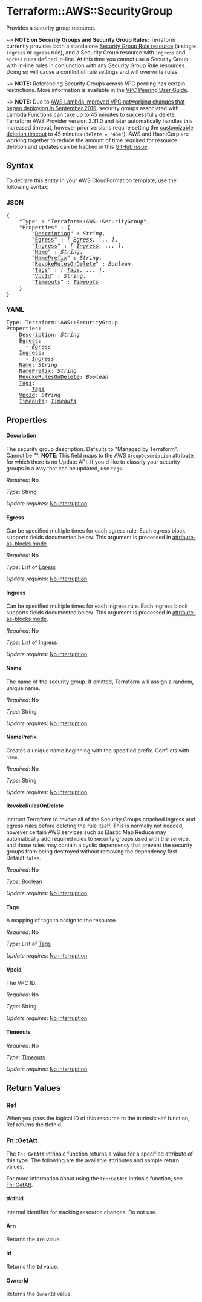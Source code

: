 # Terraform::AWS::SecurityGroup

Provides a security group resource.

~> **NOTE on Security Groups and Security Group Rules:** Terraform currently
provides both a standalone [Security Group Rule resource](security_group_rule.html) (a single `ingress` or
`egress` rule), and a Security Group resource with `ingress` and `egress` rules
defined in-line. At this time you cannot use a Security Group with in-line rules
in conjunction with any Security Group Rule resources. Doing so will cause
a conflict of rule settings and will overwrite rules.

~> **NOTE:** Referencing Security Groups across VPC peering has certain restrictions. More information is available in the [VPC Peering User Guide](https://docs.aws.amazon.com/vpc/latest/peering/vpc-peering-security-groups.html).

~> **NOTE:** Due to [AWS Lambda improved VPC networking changes that began deploying in September 2019](https://aws.amazon.com/blogs/compute/announcing-improved-vpc-networking-for-aws-lambda-functions/), security groups associated with Lambda Functions can take up to 45 minutes to successfully delete. Terraform AWS Provider version 2.31.0 and later automatically handles this increased timeout, however prior versions require setting the [customizable deletion timeout](#timeouts) to 45 minutes (`delete = "45m"`). AWS and HashiCorp are working together to reduce the amount of time required for resource deletion and updates can be tracked in this [GitHub issue](https://github.com/terraform-providers/terraform-provider-aws/issues/10329).

## Syntax

To declare this entity in your AWS CloudFormation template, use the following syntax:

### JSON

<pre>
{
    "Type" : "Terraform::AWS::SecurityGroup",
    "Properties" : {
        "<a href="#description" title="Description">Description</a>" : <i>String</i>,
        "<a href="#egress" title="Egress">Egress</a>" : <i>[ <a href="egress.md">Egress</a>, ... ]</i>,
        "<a href="#ingress" title="Ingress">Ingress</a>" : <i>[ <a href="ingress.md">Ingress</a>, ... ]</i>,
        "<a href="#name" title="Name">Name</a>" : <i>String</i>,
        "<a href="#nameprefix" title="NamePrefix">NamePrefix</a>" : <i>String</i>,
        "<a href="#revokerulesondelete" title="RevokeRulesOnDelete">RevokeRulesOnDelete</a>" : <i>Boolean</i>,
        "<a href="#tags" title="Tags">Tags</a>" : <i>[ <a href="tags.md">Tags</a>, ... ]</i>,
        "<a href="#vpcid" title="VpcId">VpcId</a>" : <i>String</i>,
        "<a href="#timeouts" title="Timeouts">Timeouts</a>" : <i><a href="timeouts.md">Timeouts</a></i>
    }
}
</pre>

### YAML

<pre>
Type: Terraform::AWS::SecurityGroup
Properties:
    <a href="#description" title="Description">Description</a>: <i>String</i>
    <a href="#egress" title="Egress">Egress</a>: <i>
      - <a href="egress.md">Egress</a></i>
    <a href="#ingress" title="Ingress">Ingress</a>: <i>
      - <a href="ingress.md">Ingress</a></i>
    <a href="#name" title="Name">Name</a>: <i>String</i>
    <a href="#nameprefix" title="NamePrefix">NamePrefix</a>: <i>String</i>
    <a href="#revokerulesondelete" title="RevokeRulesOnDelete">RevokeRulesOnDelete</a>: <i>Boolean</i>
    <a href="#tags" title="Tags">Tags</a>: <i>
      - <a href="tags.md">Tags</a></i>
    <a href="#vpcid" title="VpcId">VpcId</a>: <i>String</i>
    <a href="#timeouts" title="Timeouts">Timeouts</a>: <i><a href="timeouts.md">Timeouts</a></i>
</pre>

## Properties

#### Description

The security group description. Defaults to
"Managed by Terraform". Cannot be "". __NOTE__: This field maps to the AWS
`GroupDescription` attribute, for which there is no Update API. If you'd like
to classify your security groups in a way that can be updated, use `tags`.

_Required_: No

_Type_: String

_Update requires_: [No interruption](https://docs.aws.amazon.com/AWSCloudFormation/latest/UserGuide/using-cfn-updating-stacks-update-behaviors.html#update-no-interrupt)

#### Egress

Can be specified multiple times for each
egress rule. Each egress block supports fields documented below.
This argument is processed in [attribute-as-blocks mode](/docs/configuration/attr-as-blocks.html).

_Required_: No

_Type_: List of <a href="egress.md">Egress</a>

_Update requires_: [No interruption](https://docs.aws.amazon.com/AWSCloudFormation/latest/UserGuide/using-cfn-updating-stacks-update-behaviors.html#update-no-interrupt)

#### Ingress

Can be specified multiple times for each
ingress rule. Each ingress block supports fields documented below.
This argument is processed in [attribute-as-blocks mode](/docs/configuration/attr-as-blocks.html).

_Required_: No

_Type_: List of <a href="ingress.md">Ingress</a>

_Update requires_: [No interruption](https://docs.aws.amazon.com/AWSCloudFormation/latest/UserGuide/using-cfn-updating-stacks-update-behaviors.html#update-no-interrupt)

#### Name

The name of the security group. If omitted, Terraform will
assign a random, unique name.

_Required_: No

_Type_: String

_Update requires_: [No interruption](https://docs.aws.amazon.com/AWSCloudFormation/latest/UserGuide/using-cfn-updating-stacks-update-behaviors.html#update-no-interrupt)

#### NamePrefix

Creates a unique name beginning with the specified
prefix. Conflicts with `name`.

_Required_: No

_Type_: String

_Update requires_: [No interruption](https://docs.aws.amazon.com/AWSCloudFormation/latest/UserGuide/using-cfn-updating-stacks-update-behaviors.html#update-no-interrupt)

#### RevokeRulesOnDelete

Instruct Terraform to revoke all of the
Security Groups attached ingress and egress rules before deleting the rule
itself. This is normally not needed, however certain AWS services such as
Elastic Map Reduce may automatically add required rules to security groups used
with the service, and those rules may contain a cyclic dependency that prevent
the security groups from being destroyed without removing the dependency first.
Default `false`.

_Required_: No

_Type_: Boolean

_Update requires_: [No interruption](https://docs.aws.amazon.com/AWSCloudFormation/latest/UserGuide/using-cfn-updating-stacks-update-behaviors.html#update-no-interrupt)

#### Tags

A mapping of tags to assign to the resource.

_Required_: No

_Type_: List of <a href="tags.md">Tags</a>

_Update requires_: [No interruption](https://docs.aws.amazon.com/AWSCloudFormation/latest/UserGuide/using-cfn-updating-stacks-update-behaviors.html#update-no-interrupt)

#### VpcId

The VPC ID.

_Required_: No

_Type_: String

_Update requires_: [No interruption](https://docs.aws.amazon.com/AWSCloudFormation/latest/UserGuide/using-cfn-updating-stacks-update-behaviors.html#update-no-interrupt)

#### Timeouts

_Required_: No

_Type_: <a href="timeouts.md">Timeouts</a>

_Update requires_: [No interruption](https://docs.aws.amazon.com/AWSCloudFormation/latest/UserGuide/using-cfn-updating-stacks-update-behaviors.html#update-no-interrupt)

## Return Values

### Ref

When you pass the logical ID of this resource to the intrinsic `Ref` function, Ref returns the tfcfnid.

### Fn::GetAtt

The `Fn::GetAtt` intrinsic function returns a value for a specified attribute of this type. The following are the available attributes and sample return values.

For more information about using the `Fn::GetAtt` intrinsic function, see [Fn::GetAtt](https://docs.aws.amazon.com/AWSCloudFormation/latest/UserGuide/intrinsic-function-reference-getatt.html).

#### tfcfnid

Internal identifier for tracking resource changes. Do not use.

#### Arn

Returns the <code>Arn</code> value.

#### Id

Returns the <code>Id</code> value.

#### OwnerId

Returns the <code>OwnerId</code> value.

